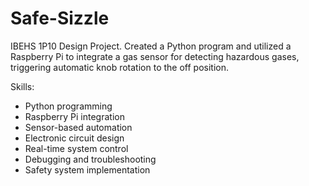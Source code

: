 # Safe-Sizzle
IBEHS 1P10 Design Project. Created a Python program and utilized a Raspberry Pi to integrate a gas sensor for detecting hazardous gases, triggering automatic knob rotation to the off position. 

Skills:
 - Python programming
 - Raspberry Pi integration
 - Sensor-based automation
 - Electronic circuit design
 - Real-time system control
 - Debugging and troubleshooting
 - Safety system implementation
